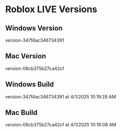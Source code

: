 # Roblox LIVE Versions

## Windows Version
version-347f4ac346734391

## Mac Version
version-08cb375b27ca42cf

## Windows Build
version-347f4ac346734391 at 4/1/2025 10:19:28 AM

## Mac Build
version-08cb375b27ca42cf at 4/1/2025 10:19:08 AM